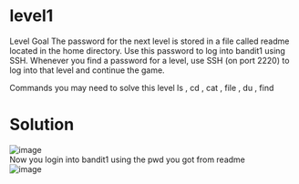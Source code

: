 # level1
Level Goal
The password for the next level is stored in a file called readme located in the home directory. Use this password to log into bandit1 using SSH. Whenever you find a password for a level, use SSH (on port 2220) to log into that level and continue the game.

Commands you may need to solve this level
ls , cd , cat , file , du , find
# Solution
![image](https://github.com/LAVANYA-PIDIKITI/Overthewire.bandit/assets/98797256/db377906-87e0-41ae-bfec-110cc51f7190)<br>
Now you login into bandit1 using the pwd you got from readme <br>
![image](https://github.com/LAVANYA-PIDIKITI/Overthewire.bandit/assets/98797256/b84201af-48ba-49b0-a39c-92a58e1adc93)

